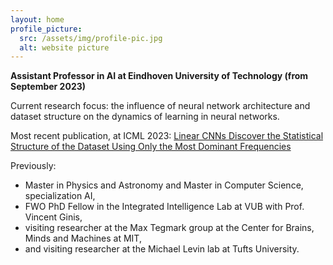 ```yaml
---
layout: home
profile_picture:
  src: /assets/img/profile-pic.jpg
  alt: website picture
---
```


<p><strong>
Assistant Professor in AI at Eindhoven University of Technology (from September 2023) 
</strong>
</p>

<p>
Current research focus: the influence of neural network architecture and dataset structure on the dynamics of learning in neural networks. 
</p>

<p>
Most recent publication, at ICML 2023:  
<a href="https://openreview.net/pdf?id=ZFBf47ZNos"> Linear CNNs Discover the Statistical Structure of the Dataset Using Only the Most Dominant Frequencies </a>
</p>


<p> Previously:
   <ul>
    <li> Master in Physics and Astronomy and Master in Computer Science, specialization AI,</li>
  <li> FWO PhD Fellow in the Integrated Intelligence Lab at VUB with Prof. Vincent Ginis, </li>
  <li>visiting researcher at the Max Tegmark group at the Center for Brains, Minds and Machines at MIT,</li>
  <li>and visiting researcher at the Michael Levin lab at Tufts University.</li>
</ul> 
</p>




